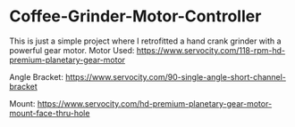 # Coffee-Grinder-Motor-Controller

This is just a simple project where I retrofitted a hand crank grinder with a powerful gear motor.
Motor Used: https://www.servocity.com/118-rpm-hd-premium-planetary-gear-motor

Angle Bracket: https://www.servocity.com/90-single-angle-short-channel-bracket

Mount: https://www.servocity.com/hd-premium-planetary-gear-motor-mount-face-thru-hole
